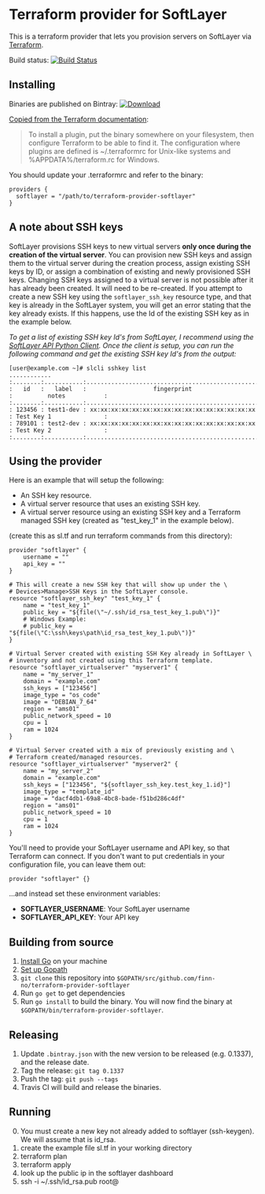 # Terraform provider for SoftLayer

This is a terraform provider that lets you provision
servers on SoftLayer via [Terraform](https://terraform.io/).

Build status: [![Build Status](https://travis-ci.org/finn-no/terraform-provider-softlayer.svg?branch=master)](https://travis-ci.org/finn-no/terraform-provider-softlayer)


## Installing

Binaries are published on Bintray: [ ![Download](https://api.bintray.com/packages/finn-no/terraform-provider-softlayer/terraform-provider-softlayer/images/download.svg) ](https://bintray.com/finn-no/terraform-provider-softlayer/terraform-provider-softlayer/_latestVersion)

[Copied from the Terraform documentation](https://www.terraform.io/docs/plugins/basics.html):
> To install a plugin, put the binary somewhere on your filesystem, then configure Terraform to be able to find it. The configuration where plugins are defined is ~/.terraformrc for Unix-like systems and %APPDATA%/terraform.rc for Windows.

You should update your .terraformrc and refer to the binary:

```hcl
providers {
  softlayer = "/path/to/terraform-provider-softlayer"
}
```

## A note about SSH keys

SoftLayer provisions SSH keys to new virtual servers **only once during the creation of the virtual server**. You can provision new SSH keys and assign them to the virtual server during the creation process, assign existing SSH keys by ID, or assign a combination of existing and newly provisioned SSH keys. Changing SSH keys assigned to a virtual server is not possible after it has already been created. It will need to be re-created. If you attempt to create a new SSH key using the ```softlayer_ssh_key``` resource type, and that key is already in the SoftLayer system, you will get an error stating that the key already exists. If this happens, use the Id of the existing SSH key as in the example below.

*To get a list of existing SSH key Id's from SoftLayer, I recommend using the [SoftLayer API Python Client]. Once the client is setup, you can run the following command and get the existing SSH key Id's from the output:*
```
[user@example.com ~]# slcli sshkey list
............
:........:...........:.................................................:..........................:
:   id   :   label   :                   fingerprint                   :          notes           :
:........:...........:.................................................:..........................:
: 123456 : test1-dev : xx:xx:xx:xx:xx:xx:xx:xx:xx:xx:xx:xx:xx:xx:xx:xx : Test Key 1               :
: 789101 : test2-dev : xx:xx:xx:xx:xx:xx:xx:xx:xx:xx:xx:xx:xx:xx:xx:xx : Test Key 2               :
:........:...........:.................................................:..........................:
```

[SoftLayer API Python CLient]: http://softlayer-api-python-client.readthedocs.org/en/latest/install/
## Using the provider

Here is an example that will setup the following:
+ An SSH key resource.
+ A virtual server resource that uses an existing SSH key.
+ A virtual server resource using an existing SSH key and a Terraform managed SSH key (created as "test_key_1" in the example below).

(create this as sl.tf and run terraform commands from this directory):
```hcl
provider "softlayer" {
    username = ""
    api_key = ""
}

# This will create a new SSH key that will show up under the \
# Devices>Manage>SSH Keys in the SoftLayer console.
resource "softlayer_ssh_key" "test_key_1" {
    name = "test_key_1"
    public_key = "${file(\"~/.ssh/id_rsa_test_key_1.pub\")}"
    # Windows Example:
    # public_key = "${file(\"C:\ssh\keys\path\id_rsa_test_key_1.pub\")}"
}

# Virtual Server created with existing SSH Key already in SoftLayer \
# inventory and not created using this Terraform template.
resource "softlayer_virtualserver" "myserver1" {
    name = "my_server_1"
    domain = "example.com"
    ssh_keys = ["123456"]
    image_type = "os_code"
    image = "DEBIAN_7_64"
    region = "ams01"
    public_network_speed = 10
    cpu = 1
    ram = 1024
}

# Virtual Server created with a mix of previously existing and \
# Terraform created/managed resources.
resource "softlayer_virtualserver" "myserver2" {
    name = "my_server_2"
    domain = "example.com"
    ssh_keys = ["123456", "${softlayer_ssh_key.test_key_1.id}"]
    image_type = "template_id"
    image = "dacf4db1-69a8-4bc8-bade-f51bd286c4df"
    region = "ams01"
    public_network_speed = 10
    cpu = 1
    ram = 1024
}
```

You'll need to provide your SoftLayer username and API key,
so that Terraform can connect. If you don't want to put
credentials in your configuration file, you can leave them
out:

```
provider "softlayer" {}
```

...and instead set these environment variables:

- **SOFTLAYER_USERNAME**: Your SoftLayer username
- **SOFTLAYER_API_KEY**: Your API key

## Building from source

1.  [Install Go](https://golang.org/doc/install) on your machine
2.  [Set up Gopath](https://golang.org/doc/code.html)
3.  `git clone` this repository into `$GOPATH/src/github.com/finn-no/terraform-provider-softlayer`
4.  Run `go get` to get dependencies
5.  Run `go install` to build the binary. You will now find the
    binary at `$GOPATH/bin/terraform-provider-softlayer`.

## Releasing

1. Update `.bintray.json` with the new version to be released (e.g. 0.1337), and the release date.
2. Tag the release: `git tag 0.1337`
3. Push the tag: `git push --tags`
4. Travis CI will build and release the binaries.

## Running
0.  You must create a new key not already added to softlayer (ssh-keygen).  We will assume that is id_rsa.
1.  create the example file sl.tf in your working directory
2.  terraform plan
3.  terraform apply
4.  look up the public ip in the softlayer dashboard
5.  ssh -i ~/.ssh/id_rsa.pub root@<public-ip>

